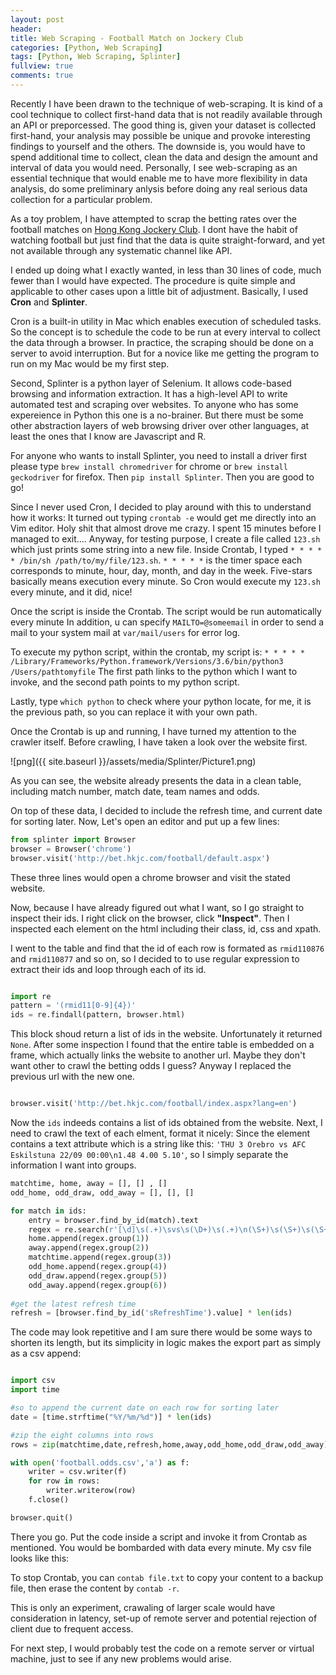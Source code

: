 ```yaml
---
layout: post
header:
title: Web Scraping - Football Match on Jockery Club
categories: [Python, Web Scraping]
tags: [Python, Web Scraping, Splinter]
fullview: true
comments: true
---
```


Recently I have been drawn to the technique of web-scraping. It is kind of a cool technique to collect first-hand data that is not readily available through an API or preporcessed. The good thing is, given your dataset is collected first-hand, your analysis may possible be unique and provoke interesting findings to yourself and the others. The downside is, you would have to spend additional time to collect, clean the data and design the amount and interval of data you would need. Personally, I see web-scraping as an essential technique that would enable me to have more flexibility in data analysis, do some preliminary anlysis before doing any real serious data collection for a particular problem.


As a toy problem, I have attempted to scrap the betting rates over the football matches on [Hong Kong Jockery Club](http://bet.hkjc.com/football/index.aspx?lang=en). I dont have the habit of watching football but just find that the data is quite straight-forward, and yet not available through any systematic channel like API. 


I ended up doing what I exactly wanted, in less than 30 lines of code, much fewer than I would have expected. The procedure is quite simple and applicable to other cases upon a little bit of adjustment. Basically, I used **Cron** and **Splinter**. 

Cron is a built-in utility in Mac which enables execution of scheduled tasks. So the concept is to schedule the code to be run at every interval to collect the data through a browser. In practice, the scraping should be done on a server to avoid interruption. But for a novice like me getting the program to run on my Mac would be my first step. 

Second, Splinter is a python layer of Selenium. It allows code-based browsing and information extraction. It has a high-level API to write automated test and scraping over websites. To anyone who has some expereience in Python this one is a no-brainer. But there must be some other abstraction layers of web browsing driver over other languages, at least the ones that I know are Javascript and R.

For anyone who wants to install Splinter, you need to install a driver first please type `brew install chromedriver` for chrome or `brew install geckodriver` for firefox. Then `pip install Splinter`. Then you are good to go!

Since I never used Cron, I decided to play around with this to understand how it works:
It turned out typing `crontab -e` would get me directly into an Vim editor. Holy shit that almost drove me crazy. I spent 15 minutes before I managed to exit....
Anyway, for testing purpose, I create a file called `123.sh` which just prints some string into a new file. Inside Crontab, I typed `* * * * * /bin/sh /path/to/my/file/123.sh`. 
`* * * * *` is the timer space each corresponds to minute, hour, day, month, and day in the week. Five-stars basically means execution every minute. So Cron would execute my `123.sh` every minute, and it did, nice!


Once the script is inside the Crontab. The script would be run automatically every minute
In addition, u can specify `MAILTO=@someemail` in order to send a mail to your system mail at `var/mail/users` for error log.

To execute my python script, within the crontab, my script is: `* * * * * /Library/Frameworks/Python.framework/Versions/3.6/bin/python3 /Users/pathtomyfile` The first path links to the python which I want to invoke, and the second path points to my python script.

Lastly, type `which python` to check where your python locate, for me, it is the previous path, so you can replace it with your own path.

Once the Crontab is up and running, I have turned my attention to the crawler itself.
Before crawling, I have taken a look over the website first.


![png]({{ site.baseurl }}/assets/media/Splinter/Picture1.png)


As you can see, the website already presents the data in a clean table, including match number, match date, team names and odds. 

On top of these data, I decided to include the refresh time, and current date for sorting later. Now, Let's open an editor and put up a few lines:



```python
from splinter import Browser
browser = Browser('chrome')
browser.visit('http://bet.hkjc.com/football/default.aspx')
```

These three lines would open a chrome browser and visit the stated website.

Now, because I have already figured out what I want, so I go straight to inspect their ids. 
I right click on the browser, click **"Inspect"**. Then I inspected each element on the html including their class, id, css and xpath.

I went to the table and find that the id of each row is formated as `rmid110876` and `rmid110877` and so on, so I decided to to use regular expression to extract their ids and loop through each of its id.



```python

import re
pattern = '(rmid11[0-9]{4})'
ids = re.findall(pattern, browser.html)

```

This block shoud return a list of ids in the website. Unfortunately it returned `None`. After some inspection I found that the entire table is embedded on a frame, which actually links the website to another url. Maybe they don't want other to crawl the betting odds I guess? Anyway I replaced the previous url with the new one.


```python

browser.visit('http://bet.hkjc.com/football/index.aspx?lang=en')

```

Now the `ids` indeeds contains a list of ids obtained from the website.
Next, I need to crawl the text of each elment, format it nicely:
Since the element contains a text attribute which is a string like this: `'THU 3 Orebro vs AFC Eskilstuna 22/09 00:00\n1.48 4.00 5.10'`, so I simply separate the information I want into groups.


```python
matchtime, home, away = [], [] , []
odd_home, odd_draw, odd_away = [], [], []

for match in ids:
    entry = browser.find_by_id(match).text
    regex = re.search(r'[\d]\s(.+)\svs\s(\D+)\s(.+)\n(\S+)\s(\S+)\s(\S+)', entry)
    home.append(regex.group(1))
    away.append(regex.group(2))
    matchtime.append(regex.group(3))
    odd_home.append(regex.group(4))
    odd_draw.append(regex.group(5))
    odd_away.append(regex.group(6))
    
#get the latest refresh time 
refresh = [browser.find_by_id('sRefreshTime').value] * len(ids)

```

The code may look repetitive and I am sure there would be some ways to shorten its length, but its simplicity in logic makes the export part as simply as a csv append:



```python

import csv
import time

#so to append the current date on each row for sorting later
date = [time.strftime("%Y/%m/%d")] * len(ids)

#zip the eight columns into rows
rows = zip(matchtime,date,refresh,home,away,odd_home,odd_draw,odd_away)

with open('football.odds.csv','a') as f:
    writer = csv.writer(f)
    for row in rows:
        writer.writerow(row)
    f.close()

browser.quit()

```

There you go. Put the code inside a script and invoke it from Crontab as mentioned. You would be bombarded with data every minute. My csv file looks like this:

<script src="https://gist.github.com/chrisckwong821/eff4adac9d386b64cb7a5b18b50a95af.js"></script>


To stop Crontab, you can `contab file.txt` to copy your content to a backup file, then erase the content by `contab -r`. 

This is only an experiment, crawaling of larger scale would have consideration in latency, set-up of remote server and potential rejection of client due to frequent access.

For next step, I would probably test the code on a remote server or virtual machine, just to see if any new problems would arise. 

